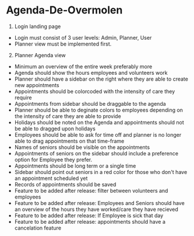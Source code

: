 # Agenda-De-Overmolen

1. Login landing page

- Login must consist of 3 user levels: Admin, Planner, User
- Planner view must be implemented first.

2. Planner Agenda view

- Minimum an overview of the entire week preferably more
- Agenda should show the hours employees and volunteers work
- Planner should have a sidebar on the right where they are able to create new appointments
- Appointments should be colorcoded with the intensity of care they require
- Appointments from sidebar should be draggable to the agenda
- Planner should be able to deginate colors to employees depending on the intensity of care they are able to provide
- Holidays should be noted on the Agenda and appointments should not be able to dragged upon holidays
- Employees should be able to ask for time off and planner is no longer able to drag appointments on that time-frame
- Names of seniors should be visible on the appointments
- Appointments of seniors on the sidebar should include a preference option for Employee they prefer.
- Appointments should be long term or a single time
- Sidebar should point out seniors in a red color for those who don't have an appointment scheduled yet
- Records of appointments should be saved
- Feature to be added after release: filter between volunteers and employees
- Feature to be added after release: Employees and Seniors should have an overview of the hours they have worked/care they have recieved
- Feature to be added after release: If Employee is sick that day
- Feature to be added after release: appointments should have a cancelation feature
